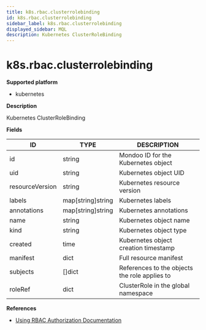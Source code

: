 ```yaml
---
title: k8s.rbac.clusterrolebinding
id: k8s.rbac.clusterrolebinding
sidebar_label: k8s.rbac.clusterrolebinding
displayed_sidebar: MQL
description: Kubernetes ClusterRoleBinding
---
```


# k8s.rbac.clusterrolebinding

**Supported platform**

- kubernetes

**Description**

Kubernetes ClusterRoleBinding

**Fields**

| ID              | TYPE              | DESCRIPTION                                   |
| --------------- | ----------------- | --------------------------------------------- |
| id              | string            | Mondoo ID for the Kubernetes object           |
| uid             | string            | Kubernetes object UID                         |
| resourceVersion | string            | Kubernetes resource version                   |
| labels          | map[string]string | Kubernetes labels                             |
| annotations     | map[string]string | Kubernetes annotations                        |
| name            | string            | Kubernetes object name                        |
| kind            | string            | Kubernetes object type                        |
| created         | time              | Kubernetes object creation timestamp          |
| manifest        | dict              | Full resource manifest                        |
| subjects        | &#91;&#93;dict    | References to the objects the role applies to |
| roleRef         | dict              | ClusterRole in the global namespace           |

**References**

- [Using RBAC Authorization Documentation](https://kubernetes.io/docs/reference/access-authn-authz/rbac/#rolebinding-and-clusterrolebinding)

